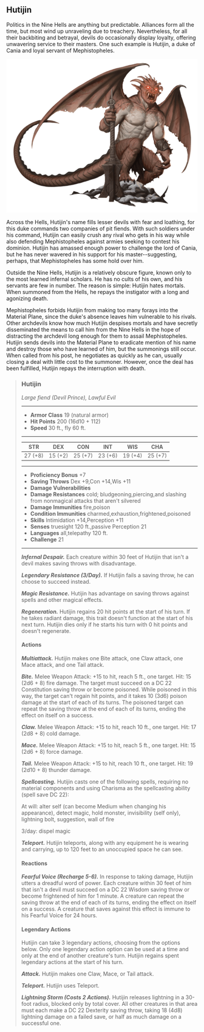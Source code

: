 ## Hutijin
Politics in the Nine Hells are anything but predictable. Alliances form all the time, but most wind up unraveling due to treachery. Nevertheless, for all their backbiting and betrayal, devils do occasionally display loyalty, offering unwavering service to their masters. One such example is Hutijin, a duke of Cania and loyal servant of Mephistopheles.

![](Hutijin.png)

Across the Hells, Hutijin's name fills lesser devils with fear and loathing, for this duke commands two companies of pit fiends. With such soldiers under his command, Hutijin can easily crush any rival who gets in his way while also defending Mephistopheles against armies seeking to contest his dominion. Hutijin has amassed enough power to challenge the lord of Cania, but he has never wavered in his support for his master--suggesting, perhaps, that Mephistopheles has some hold over him.

Outside the Nine Hells, Hutijin is a relatively obscure figure, known only to the most learned infernal scholars. He has no cults of his own, and his servants are few in number. The reason is simple: Hutijin hates mortals. When summoned from the Hells, he repays the instigator with a long and agonizing death.

Mephistopheles forbids Hutijin from making too many forays into the Material Plane, since the duke's absence leaves him vulnerable to his rivals. Other archdevils know how much Hutijin despises mortals and have secretly disseminated the means to call him from the Nine Hells in the hope of distracting the archdevil long enough for them to assail Mephistopheles. Hutijin sends devils into the Material Plane to eradicate mention of his name and destroy those who have learned of him, but the summonings still occur. When called from his post, he negotiates as quickly as he can, usually closing a deal with little cost to the summoner. However, once the deal has been fulfilled, Hutijin repays the interruption with death.

>### Hutijin
>*Large fiend (Devil Prince), Lawful Evil*
>___
>- **Armor Class** 19 (natural armor)
>- **Hit Points** 200 (16d10 + 112)
>- **Speed** 30 ft., fly 60 ft.
>___
>|**STR**|**DEX**|**CON**|**INT**|**WIS**|**CHA**|
>|:---:|:---:|:---:|:---:|:---:|:---:|
>|27 (+8)|15 (+2)|25 (+7)|23 (+6)|19 (+4)|25 (+7)|
>
>___
>- **Proficiency Bonus** +7
>- **Saving Throws** Dex +9,Con +14,Wis +11
>- **Damage Vulnerabilities** 
>- **Damage Resistances** cold; bludgeoning,piercing,and slashing from nonmagical attacks that aren't silvered
>- **Damage Immunities** fire,poison
>- **Condition Immunities** charmed,exhaustion,frightened,poisoned
>- **Skills** Intimidation +14,Perception +11
>- **Senses** truesight 120 ft.,passive Perception 21
>- **Languages** all,telepathy 120 ft.
>- **Challenge** 21
>___
>***Infernal Despair.*** Each creature within 30 feet of Hutijin that isn't a devil makes saving throws with disadvantage.
>
>***Legendary Resistance (3/Day).*** If Hutijin fails a saving throw, he can choose to succeed instead.
>
>***Magic Resistance.*** Hutijin has advantage on saving throws against spells and other magical effects.
>
>***Regeneration.*** Hutijin regains 20 hit points at the start of his turn. If he takes radiant damage, this trait doesn't function at the start of his next turn. Hutijin dies only if he starts his turn with 0 hit points and doesn't regenerate.
>
>#### Actions
>***Multiattack.*** Hutijin makes one Bite attack, one Claw attack, one Mace attack, and one Tail attack.
>
>***Bite.*** Melee Weapon Attack: +15 to hit, reach 5 ft., one target. Hit: 15 (2d6 + 8) fire damage. The target must succeed on a DC 22 Constitution saving throw or become poisoned. While poisoned in this way, the target can't regain hit points, and it takes 10 (3d6) poison damage at the start of each of its turns. The poisoned target can repeat the saving throw at the end of each of its turns, ending the effect on itself on a success.
>
>***Claw.*** Melee Weapon Attack: +15 to hit, reach 10 ft., one target. Hit: 17 (2d8 + 8) cold damage.
>
>***Mace.*** Melee Weapon Attack: +15 to hit, reach 5 ft., one target. Hit: 15 (2d6 + 8) force damage.
>
>***Tail.*** Melee Weapon Attack: +15 to hit, reach 10 ft., one target. Hit: 19 (2d10 + 8) thunder damage.
>
>***Spellcasting.*** Hutijin casts one of the following spells, requiring no material components and using Charisma as the spellcasting ability (spell save DC 22):
>
>At will: alter self (can become Medium when changing his appearance), detect magic, hold monster, invisibility (self only), lightning bolt, suggestion, wall of fire
>
>3/day: dispel magic
>
>***Teleport.*** Hutijin teleports, along with any equipment he is wearing and carrying, up to 120 feet to an unoccupied space he can see.
>
>#### Reactions
>***Fearful Voice (Recharge 5-6).*** In response to taking damage, Hutijin utters a dreadful word of power. Each creature within 30 feet of him that isn't a devil must succeed on a DC 22 Wisdom saving throw or become frightened of him for 1 minute. A creature can repeat the saving throw at the end of each of its turns, ending the effect on itself on a success. A creature that saves against this effect is immune to his Fearful Voice for 24 hours.
>
>#### Legendary Actions
>Hutijin can take 3 legendary actions, choosing from the options below. Only one legendary action option can be used at a time and only at the end of another creature's turn. Hutijin regains spent legendary actions at the start of his turn.
>
>***Attack.*** Hutijin makes one Claw, Mace, or Tail attack.
>
>***Teleport.*** Hutijin uses Teleport.
>
>***Lightning Storm (Costs 2 Actions).*** Hutijin releases lightning in a 30-foot radius, blocked only by total cover. All other creatures in that area must each make a DC 22 Dexterity saving throw, taking 18 (4d8) lightning damage on a failed save, or half as much damage on a successful one.
>

